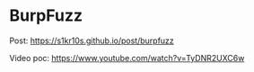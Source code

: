 # BurpFuzz

Post:
https://s1kr10s.github.io/post/burpfuzz

Video poc:
https://www.youtube.com/watch?v=TyDNR2UXC6w
